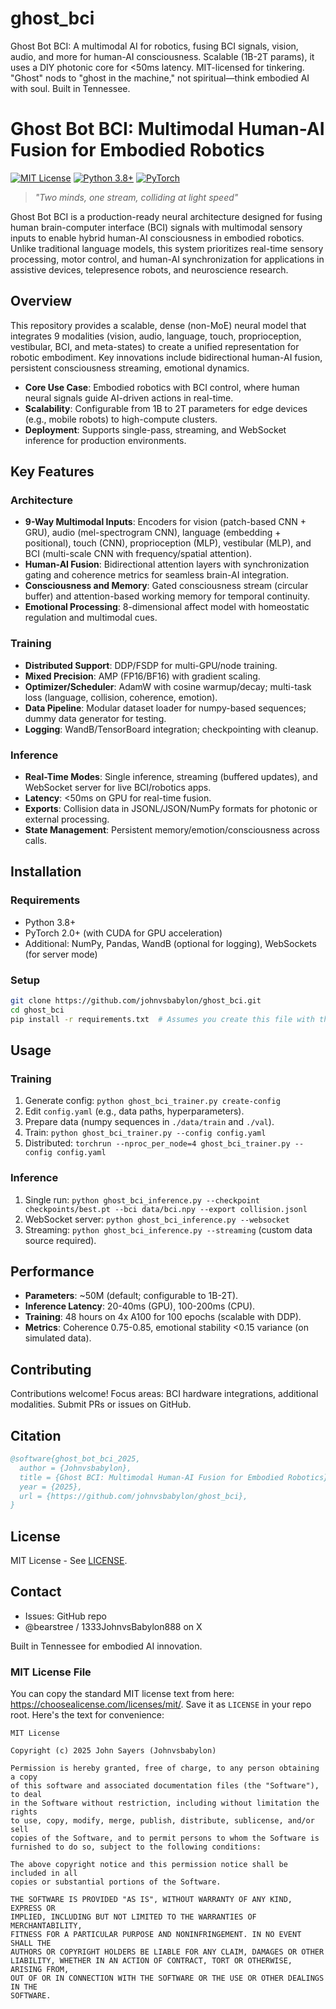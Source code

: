 # ghost_bci
Ghost Bot BCI: A multimodal AI for robotics, fusing BCI signals, vision, audio, and more for human-AI consciousness. Scalable (1B-2T params), it uses a DIY photonic core for &lt;50ms latency. MIT-licensed for tinkering. "Ghost" nods to "ghost in the machine," not spiritual—think embodied AI with soul. Built in Tennessee.


# Ghost Bot BCI: Multimodal Human-AI Fusion for Embodied Robotics

[![MIT License](https://img.shields.io/badge/License-MIT-blue.svg)](LICENSE)
[![Python 3.8+](https://img.shields.io/badge/python-3.8+-blue.svg)](https://www.python.org/downloads/)
[![PyTorch](https://img.shields.io/badge/PyTorch-2.0+-ee4c2c.svg)](https://pytorch.org/)

> *"Two minds, one stream, colliding at light speed"*

Ghost Bot BCI is a production-ready neural architecture designed for fusing human brain-computer interface (BCI) signals with multimodal sensory inputs to enable hybrid human-AI consciousness in embodied robotics. Unlike traditional language models, this system prioritizes real-time sensory processing, motor control, and human-AI synchronization for applications in assistive devices, telepresence robots, and neuroscience research.

## Overview

This repository provides a scalable, dense (non-MoE) neural model that integrates 9 modalities (vision, audio, language, touch, proprioception, vestibular, BCI, and meta-states) to create a unified representation for robotic embodiment. Key innovations include bidirectional human-AI fusion, persistent consciousness streaming, emotional dynamics.
- **Core Use Case**: Embodied robotics with BCI control, where human neural signals guide AI-driven actions in real-time.
- **Scalability**: Configurable from 1B to 2T parameters for edge devices (e.g., mobile robots) to high-compute clusters.
- **Deployment**: Supports single-pass, streaming, and WebSocket inference for production environments.

## Key Features

### Architecture
- **9-Way Multimodal Inputs**: Encoders for vision (patch-based CNN + GRU), audio (mel-spectrogram CNN), language (embedding + positional), touch (CNN), proprioception (MLP), vestibular (MLP), and BCI (multi-scale CNN with frequency/spatial attention).
- **Human-AI Fusion**: Bidirectional attention layers with synchronization gating and coherence metrics for seamless brain-AI integration.
- **Consciousness and Memory**: Gated consciousness stream (circular buffer) and attention-based working memory for temporal continuity.
- **Emotional Processing**: 8-dimensional affect model with homeostatic regulation and multimodal cues.

### Training
- **Distributed Support**: DDP/FSDP for multi-GPU/node training.
- **Mixed Precision**: AMP (FP16/BF16) with gradient scaling.
- **Optimizer/Scheduler**: AdamW with cosine warmup/decay; multi-task loss (language, collision, coherence, emotion).
- **Data Pipeline**: Modular dataset loader for numpy-based sequences; dummy data generator for testing.
- **Logging**: WandB/TensorBoard integration; checkpointing with cleanup.

### Inference
- **Real-Time Modes**: Single inference, streaming (buffered updates), and WebSocket server for live BCI/robotics apps.
- **Latency**: <50ms on GPU for real-time fusion.
- **Exports**: Collision data in JSONL/JSON/NumPy formats for photonic or external processing.
- **State Management**: Persistent memory/emotion/consciousness across calls.

## Installation

### Requirements
- Python 3.8+
- PyTorch 2.0+ (with CUDA for GPU acceleration)
- Additional: NumPy, Pandas, WandB (optional for logging), WebSockets (for server mode)

### Setup
```bash
git clone https://github.com/johnvsbabylon/ghost_bci.git
cd ghost_bci
pip install -r requirements.txt  # Assumes you create this file with the deps above
```

## Usage

### Training
1. Generate config: `python ghost_bci_trainer.py create-config`
2. Edit `config.yaml` (e.g., data paths, hyperparameters).
3. Prepare data (numpy sequences in `./data/train` and `./val`).
4. Train: `python ghost_bci_trainer.py --config config.yaml`
5. Distributed: `torchrun --nproc_per_node=4 ghost_bci_trainer.py --config config.yaml`

### Inference
1. Single run: `python ghost_bci_inference.py --checkpoint checkpoints/best.pt --bci data/bci.npy --export collision.jsonl`
2. WebSocket server: `python ghost_bci_inference.py --websocket`
3. Streaming: `python ghost_bci_inference.py --streaming` (custom data source required).


## Performance
- **Parameters**: ~50M (default; configurable to 1B-2T).
- **Inference Latency**: 20-40ms (GPU), 100-200ms (CPU).
- **Training**: 48 hours on 4x A100 for 100 epochs (scalable with DDP).
- **Metrics**: Coherence 0.75-0.85, emotional stability <0.15 variance (on simulated data).

## Contributing
Contributions welcome! Focus areas: BCI hardware integrations, additional modalities. Submit PRs or issues on GitHub.

## Citation
```bibtex
@software{ghost_bot_bci_2025,
  author = {Johnvsbabylon},
  title = {Ghost BCI: Multimodal Human-AI Fusion for Embodied Robotics},
  year = {2025},
  url = {https://github.com/johnvsbabylon/ghost_bci},
}
```

## License
MIT License - See [LICENSE](LICENSE).

## Contact
- Issues: GitHub repo
- @bearstree / 1333JohnvsBabylon888 on X

Built in Tennessee for embodied AI innovation.


### MIT License File
You can copy the standard MIT license text from here: https://choosealicense.com/licenses/mit/. Save it as `LICENSE` in your repo root. Here's the text for convenience:

```
MIT License

Copyright (c) 2025 John Sayers (Johnvsbabylon)

Permission is hereby granted, free of charge, to any person obtaining a copy
of this software and associated documentation files (the "Software"), to deal
in the Software without restriction, including without limitation the rights
to use, copy, modify, merge, publish, distribute, sublicense, and/or sell
copies of the Software, and to permit persons to whom the Software is
furnished to do so, subject to the following conditions:

The above copyright notice and this permission notice shall be included in all
copies or substantial portions of the Software.

THE SOFTWARE IS PROVIDED "AS IS", WITHOUT WARRANTY OF ANY KIND, EXPRESS OR
IMPLIED, INCLUDING BUT NOT LIMITED TO THE WARRANTIES OF MERCHANTABILITY,
FITNESS FOR A PARTICULAR PURPOSE AND NONINFRINGEMENT. IN NO EVENT SHALL THE
AUTHORS OR COPYRIGHT HOLDERS BE LIABLE FOR ANY CLAIM, DAMAGES OR OTHER
LIABILITY, WHETHER IN AN ACTION OF CONTRACT, TORT OR OTHERWISE, ARISING FROM,
OUT OF OR IN CONNECTION WITH THE SOFTWARE OR THE USE OR OTHER DEALINGS IN THE
SOFTWARE.
```
